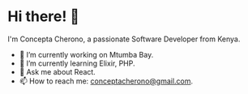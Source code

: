 # Hi there! 👋

I'm Concepta Cherono, a passionate Software Developer from Kenya. 

- 🔭 I’m currently working on Mtumba Bay.
- 🌱 I’m currently learning Elixir, PHP.
- 💬 Ask me about React.
- 📫 How to reach me: conceptacherono@gmail.com.
